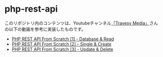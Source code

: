 # php-rest-api

このリポジトリ内のコンテンツは、Youtubeチャンネル[「Travesy Media」](https://www.youtube.com/channel/UC29ju8bIPH5as8OGnQzwJyA)さんの以下の動画を参考に実装したものです。

- [PHP REST API From Scratch [1] - Database & Read](https://youtu.be/OEWXbpUMODk)
- [PHP REST API From Scratch [2] - Single & Create](https://youtu.be/-nq4UbD0NT8)
- [PHP REST API From Scratch [3] - Update & Delete](https://youtu.be/tG2U18EmIu4)